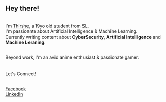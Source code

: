 ## Hey there!

<br>I'm  <a href="https://web.facebook.com/thirshe.perera">Thirshe</a>,  a  19yo  old  student  from  SL. <br>
I'm  passioante  about  Artificial  Intelligence  &  Machine  Learning. <br>
Currently writing content about <b>CyberSecurity</b>, <b>Artificial Intelligence</b> and <b>Machine Leraning</b>.<br>

<br>
Beyond work, I'm an avid anime enthusiast & passionate gamer.
<br><br><br>
Let's Connect!<br><br>




 [Facebook](https://web.facebook.com/thirshe.perera)<br>[LinkedIn](https://www.linkedin.com/in/thirshe-perera-109644276/?lipi=urn%3Ali%3Apage%3Aprofile_common_profile_index%3Bd5c976e4-ae37-497b-b3bd-851b508d983c)</font>


